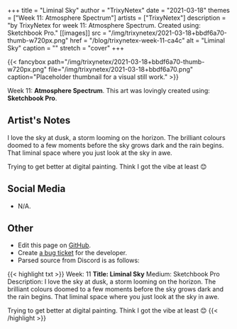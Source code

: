 +++
title =       "Liminal Sky"
author =      "TrixyNetex"
date =        "2021-03-18"
themes =      ["Week 11: Atmosphere Spectrum"]
artists =     ["TrixyNetex"]
description = "by TrixyNetex for week 11: Atmosphere Spectrum. Created using: Sketchbook Pro."
[[images]]
      src = "/img/trixynetex/2021-03-18+bbdf6a70-thumb-w720px.png"
      href = "/blog/trixynetex-week-11-ca4c"
      alt = "Liminal Sky"
      caption = ""
      stretch = "cover"
+++

{{< fancybox path="/img/trixynetex/2021-03-18+bbdf6a70-thumb-w720px.png" file="/img/trixynetex/2021-03-18+bbdf6a70.png" caption="Placeholder thumbnail for a visual still work." >}}


Week 11: **Atmosphere Spectrum**. This art was lovingly created using: **Sketchbook Pro**.

## Artist's Notes

I love the sky at dusk, a storm looming on the horizon. The brilliant colours doomed to a few moments before the sky grows dark and the rain begins. That liminal space where you just look at the sky in awe.

Trying to get better at digital painting. Think I got the vibe at least 😊

## Social Media

- N/A.

## Other

- Edit this page on [GitHub](https://github.com/teaminkling/web-refresh/edit/main/content/blog/trixynetex-week-11-ca4c.md).
- Create [a bug ticket](https://github.com/teaminkling/web-refresh/issues/new?assignees=&labels=bug&template=problem-report.md&title=) for the developer.
- Parsed source from Discord is as follows:

{{< highlight txt >}}
Week: 11
**Title:  Liminal Sky**
Medium: Sketchbook Pro
Description: I love the sky at dusk, a storm looming on the horizon. The brilliant colours doomed to a few moments before the sky grows dark and the rain begins. That liminal space where you just look at the sky in awe.

Trying to get better at digital painting. Think I got the vibe at least 😊
{{< /highlight >}}